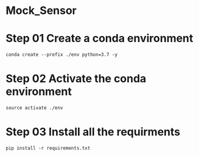 # Mock_Sensor
#  Step 01 Create a conda environment
```
conda create --prefix ./env python=3.7 -y

```
# Step 02 Activate the conda environment
```
source activate ./env

```
# Step 03 Install all the requirments
```
pip install -r requirements.txt

```
